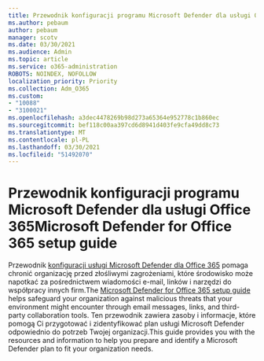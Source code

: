 ```yaml
---
title: Przewodnik konfiguracji programu Microsoft Defender dla usługi Office 365
ms.author: pebaum
author: pebaum
manager: scotv
ms.date: 03/30/2021
ms.audience: Admin
ms.topic: article
ms.service: o365-administration
ROBOTS: NOINDEX, NOFOLLOW
localization_priority: Priority
ms.collection: Adm_O365
ms.custom:
- "10088"
- "3100021"
ms.openlocfilehash: a3dec4478269b98d273a65364e952778c1b860ec
ms.sourcegitcommit: bef118c00aa397cd6d8941d403fe9cfa49dd8c73
ms.translationtype: MT
ms.contentlocale: pl-PL
ms.lasthandoff: 03/30/2021
ms.locfileid: "51492070"
---
```

# <a name="microsoft-defender-for-office-365-setup-guide"></a><span data-ttu-id="acb41-102">Przewodnik konfiguracji programu Microsoft Defender dla usługi Office 365</span><span class="sxs-lookup"><span data-stu-id="acb41-102">Microsoft Defender for Office 365 setup guide</span></span>

<span data-ttu-id="acb41-103">Przewodnik [konfiguracji usługi Microsoft Defender dla Office 365](https://go.microsoft.com/fwlink/?linkid=2146614) pomaga chronić organizację przed złośliwymi zagrożeniami, które środowisko może napotkać za pośrednictwem wiadomości e-mail, linków i narzędzi do współpracy innych firm.</span><span class="sxs-lookup"><span data-stu-id="acb41-103">The [Microsoft Defender for Office 365 setup guide](https://go.microsoft.com/fwlink/?linkid=2146614) helps safeguard your organization against malicious threats that your environment might encounter through email messages, links, and third-party collaboration tools.</span></span> <span data-ttu-id="acb41-104">Ten przewodnik zawiera zasoby i informacje, które pomogą Ci przygotować i zidentyfikować plan usługi Microsoft Defender odpowiednio do potrzeb Twojej organizacji.</span><span class="sxs-lookup"><span data-stu-id="acb41-104">This guide provides you with the resources and information to help you prepare and identify a Microsoft Defender plan to fit your organization needs.</span></span>